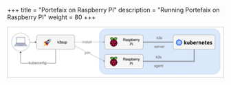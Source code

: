 +++
title = "Portefaix on Raspberry PI"
description = "Running Portefaix on Raspberry PI"
weight = 80
+++

<img src="/docs/images/portefaix_homelab.png"
 alt="Portefaix infrastructure"
 class="mt-3 mb-3 border border-info rounded">
